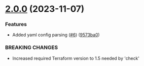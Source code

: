 # [2.0.0](https://github.com/cyberlabrs/terraform-aws-aws-organization/compare/1.0.0...2.0.0) (2023-11-07)


### Features

* Added yaml config parsing ([#6](https://github.com/cyberlabrs/terraform-aws-aws-organization/issues/6)) ([9573ba0](https://github.com/cyberlabrs/terraform-aws-aws-organization/commit/9573ba026e123061cd17be826489b9e5cb2cc1be))


### BREAKING CHANGES

* Increased required Terraform version to 1.5 needed by 'check'

